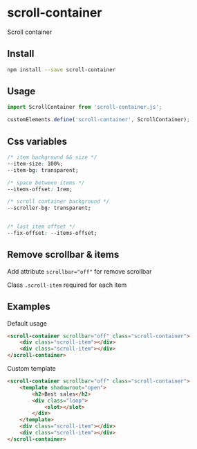 # scroll-container
Scroll container

## Install

```sh
npm install --save scroll-container
```

## Usage

```js
import ScrollContainer from 'scroll-container.js';

customElements.define('scroll-container', ScrollContainer);
```

## Css variables

```css
/* item background && size */
--item-size: 100%;
--item-bg: transparent;

/* space between items */
--items-offset: 1rem;

/* scroll container background */
--scroller-bg: transparent;


/* last item offset */
--fix-offset: --items-offset;
```

## Remove scrollbar & items

Add attribute `scrollbar="off"` for remove scrollbar

Class `.scroll-item` required for each item

## Examples

Default usage
```html
<scroll-container scrollbar="off" class="scroll-container">
    <div class="scroll-item"></div>
    <div class="scroll-item"></div>
</scroll-container>
```


Custom template
```html
<scroll-container scrollbar="off" class="scroll-container">
    <template shadowroot="open">
        <h2>Best sales</h2>
        <div class="loop">
            <slot></slot>
        </div>
    </template>
    <div class="scroll-item"></div>
    <div class="scroll-item"></div>
</scroll-container>
```
